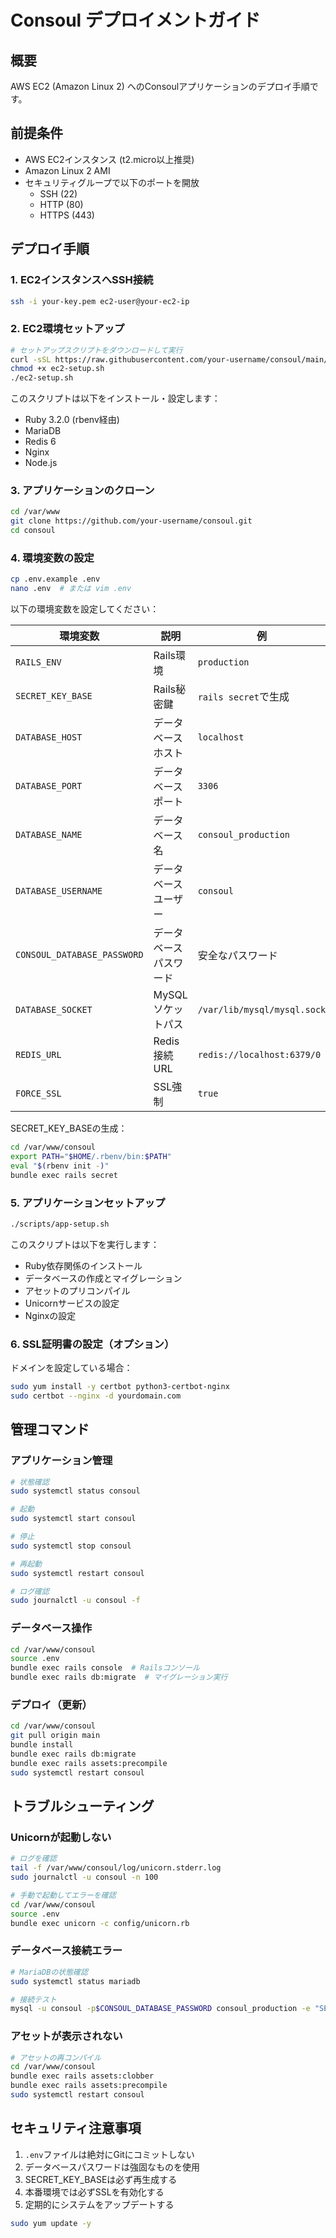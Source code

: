 # Consoul デプロイメントガイド

## 概要

AWS EC2 (Amazon Linux 2) へのConsoulアプリケーションのデプロイ手順です。

## 前提条件

- AWS EC2インスタンス (t2.micro以上推奨)
- Amazon Linux 2 AMI
- セキュリティグループで以下のポートを開放
  - SSH (22)
  - HTTP (80)
  - HTTPS (443)

## デプロイ手順

### 1. EC2インスタンスへSSH接続

```bash
ssh -i your-key.pem ec2-user@your-ec2-ip
```

### 2. EC2環境セットアップ

```bash
# セットアップスクリプトをダウンロードして実行
curl -sSL https://raw.githubusercontent.com/your-username/consoul/main/scripts/ec2-setup.sh -o ec2-setup.sh
chmod +x ec2-setup.sh
./ec2-setup.sh
```

このスクリプトは以下をインストール・設定します：
- Ruby 3.2.0 (rbenv経由)
- MariaDB
- Redis 6
- Nginx
- Node.js

### 3. アプリケーションのクローン

```bash
cd /var/www
git clone https://github.com/your-username/consoul.git
cd consoul
```

### 4. 環境変数の設定

```bash
cp .env.example .env
nano .env  # または vim .env
```

以下の環境変数を設定してください：

| 環境変数 | 説明 | 例 |
|---------|------|-----|
| `RAILS_ENV` | Rails環境 | `production` |
| `SECRET_KEY_BASE` | Rails秘密鍵 | `rails secret`で生成 |
| `DATABASE_HOST` | データベースホスト | `localhost` |
| `DATABASE_PORT` | データベースポート | `3306` |
| `DATABASE_NAME` | データベース名 | `consoul_production` |
| `DATABASE_USERNAME` | データベースユーザー | `consoul` |
| `CONSOUL_DATABASE_PASSWORD` | データベースパスワード | 安全なパスワード |
| `DATABASE_SOCKET` | MySQLソケットパス | `/var/lib/mysql/mysql.sock` |
| `REDIS_URL` | Redis接続URL | `redis://localhost:6379/0` |
| `FORCE_SSL` | SSL強制 | `true` |

SECRET_KEY_BASEの生成：
```bash
cd /var/www/consoul
export PATH="$HOME/.rbenv/bin:$PATH"
eval "$(rbenv init -)"
bundle exec rails secret
```

### 5. アプリケーションセットアップ

```bash
./scripts/app-setup.sh
```

このスクリプトは以下を実行します：
- Ruby依存関係のインストール
- データベースの作成とマイグレーション
- アセットのプリコンパイル
- Unicornサービスの設定
- Nginxの設定

### 6. SSL証明書の設定（オプション）

ドメインを設定している場合：

```bash
sudo yum install -y certbot python3-certbot-nginx
sudo certbot --nginx -d yourdomain.com
```

## 管理コマンド

### アプリケーション管理

```bash
# 状態確認
sudo systemctl status consoul

# 起動
sudo systemctl start consoul

# 停止
sudo systemctl stop consoul

# 再起動
sudo systemctl restart consoul

# ログ確認
sudo journalctl -u consoul -f
```

### データベース操作

```bash
cd /var/www/consoul
source .env
bundle exec rails console  # Railsコンソール
bundle exec rails db:migrate  # マイグレーション実行
```

### デプロイ（更新）

```bash
cd /var/www/consoul
git pull origin main
bundle install
bundle exec rails db:migrate
bundle exec rails assets:precompile
sudo systemctl restart consoul
```

## トラブルシューティング

### Unicornが起動しない

```bash
# ログを確認
tail -f /var/www/consoul/log/unicorn.stderr.log
sudo journalctl -u consoul -n 100

# 手動で起動してエラーを確認
cd /var/www/consoul
source .env
bundle exec unicorn -c config/unicorn.rb
```

### データベース接続エラー

```bash
# MariaDBの状態確認
sudo systemctl status mariadb

# 接続テスト
mysql -u consoul -p$CONSOUL_DATABASE_PASSWORD consoul_production -e "SELECT 1;"
```

### アセットが表示されない

```bash
# アセットの再コンパイル
cd /var/www/consoul
bundle exec rails assets:clobber
bundle exec rails assets:precompile
sudo systemctl restart consoul
```

## セキュリティ注意事項

1. `.env`ファイルは絶対にGitにコミットしない
2. データベースパスワードは強固なものを使用
3. SECRET_KEY_BASEは必ず再生成する
4. 本番環境では必ずSSLを有効化する
5. 定期的にシステムをアップデートする

```bash
sudo yum update -y
```